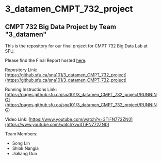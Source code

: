 # 3_datamen_CMPT_732_project

## CMPT 732 Big Data Project by Team "3_datamen"

This is the repository for our final project for CMPT 732 Big Data Lab at SFU.

Please find the Final Report hosted [here](https://pages.github.sfu.ca/sna101/3_datamen_CMPT_732_project/docs/project_report).

Repository Link: [https://github.sfu.ca/sna101/3_datamen_CMPT_732_project](https://github.sfu.ca/sna101/3_datamen_CMPT_732_project)

Running Instructions Link: [https://pages.github.sfu.ca/sna101/3_datamen_CMPT_732_project/RUNNING](https://pages.github.sfu.ca/sna101/3_datamen_CMPT_732_project/RUNNING)

Video Link: [https://www.youtube.com/watch?v=3TiFN772ZN0](https://www.youtube.com/watch?v=3TiFN772ZN0)

Team Members:

- Song Lin
- Shlok Nangia
- Jialiang Guo
